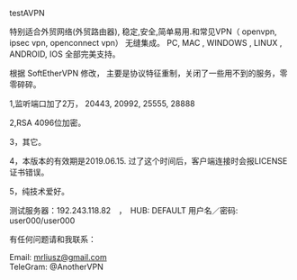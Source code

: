testAVPN

特别适合外贸网络(外贸路由器), 稳定,安全,简单易用.和常见VPN（ openvpn, ipsec vpn, openconnect vpn） 无缝集成。 PC, MAC , WINDOWS , LINUX , ANDROID, IOS 全部完美支持。

根据  SoftEtherVPN 修改， 主要是协议特征重制，关闭了一些用不到的服务，零零碎碎。

1,监听端口加了2万， 20443, 20992, 25555, 28888 

2,RSA 4096位加密。

3，其它。

4，本版本的有效期是2019.06.15. 过了这个时间后，客户端连接时会报LICENSE证书错误。

5，纯技术爱好。

测试服务器：192.243.118.82　，　HUB: DEFAULT  用户名／密码:  user000/user000 

有任何问题请和我联系：　

Email: mrliusz@gmail.com  
TeleGram:  @AnotherVPN

